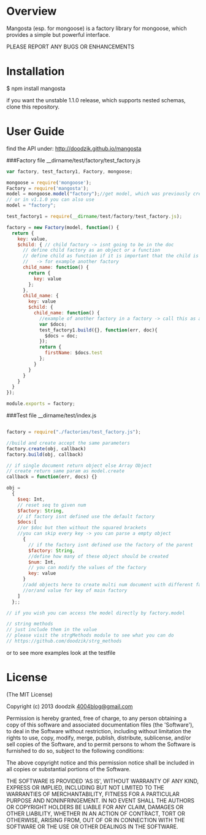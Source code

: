 # Overview

Mangosta (esp. for mongoose) is a factory library for mongoose, which provides a simple but powerful interface.

PLEASE REPORT ANY BUGS OR ENHANCEMENTS

# Installation

$ npm install mangosta

if you want the unstable 1.1.0 release, which supports nested schemas, clone this repository.

# User Guide

find the API under: http://doodzik.github.io/mangosta

###Factory file
__dirname/test/factory/test_factory.js

```javascript
var factory, test_factory1, Factory, mongoose;

mongoose = require('mongoose');
Factory = require('mangosta');
model = mongoose.model("factory");//get model, which was previously created
// or in v1.1.0 you can also use
model = "factory";

test_factory1 = require(__dirname/test/factory/test_factory.js);

factory = new Factory(model, function() {
  return {
    key: value,
    $child: { // child factory -> isnt going to be in the doc
      // define child factory as an object or a function
      // define child as function if it is important that the child is build on every build/create operation 
      //   -> for example another factory
      child_name: function() {
        return {
          key: value
        };
      },
      child_name: {
        key: value
        $child: {
          child_name: function() {
            //example of another factory in a factory -> call this as a regular child no changes needed
            var $docs;
            test_factory1.build({}, function(err, doc){
              $docs = doc;
            });
            return {
              firstName: $docs.test
            };
          }
        }
      }
    }
  }
});

module.exports = factory;
```

###Test file
__dirname/test/index.js

```javascript

factory = require("./factories/test_factory.js");

//build and create accept the same parameters
factory.create(obj, callback)
factory.build(obj, callback)

// if single document return object else Array Object
// create return same param as model.create
callback = function(err, docs) {}

obj =
  {
    $seq: Int,
    // reset seq to given num
    $factory: String,
    // if factory isnt defined use the default factory 
    $docs:[ 
    //or $doc but then without the squared brackets
    //you can skip every key -> you can parse a empty object
      {
        // if the factory isnt defined use the factory of the parent
        $factory: String,
        //define how many of these object should be created
        $num: Int,
        // you can modify the values of the factory
        key: value
      }
      //add objects here to create multi num document with different factory 
      //or/and value for key of main factory
    ]
  };;

// if you wish you can access the model directly by factory.model

// string methods
// just include them in the value
// please visit the strgMethods module to see what you can do
// https://github.com/doodzik/strg_methods

```

or to see more examples look at the testfile

# License

(The MIT License)

Copyright (c) 2013 doodzik <4004blog@gmail.com>

Permission is hereby granted, free of charge, to any person obtaining a copy of this software and associated documentation files (the 'Software'), to deal in the Software without restriction, including without limitation the rights to use, copy, modify, merge, publish, distribute, sublicense, and/or sell copies of the Software, and to permit persons to whom the Software is furnished to do so, subject to the following conditions:

The above copyright notice and this permission notice shall be included in all copies or substantial portions of the Software.

THE SOFTWARE IS PROVIDED 'AS IS', WITHOUT WARRANTY OF ANY KIND, EXPRESS OR IMPLIED, INCLUDING BUT NOT LIMITED TO THE WARRANTIES OF MERCHANTABILITY, FITNESS FOR A PARTICULAR PURPOSE AND NONINFRINGEMENT. IN NO EVENT SHALL THE AUTHORS OR COPYRIGHT HOLDERS BE LIABLE FOR ANY CLAIM, DAMAGES OR OTHER LIABILITY, WHETHER IN AN ACTION OF CONTRACT, TORT OR OTHERWISE, ARISING FROM, OUT OF OR IN CONNECTION WITH THE SOFTWARE OR THE USE OR OTHER DEALINGS IN THE SOFTWARE.

